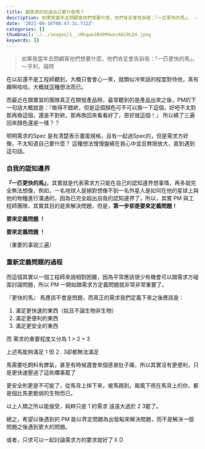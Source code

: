 ```yaml
---
title: 顧客真的知道自己要什麼嗎？
description: 如果我當年去問顧客他們想要什麼，他們肯定會告訴我：「一匹更快的馬」。 — 亨利，福特
date: '2021-08-16T08:47:31.732Z'
categories: []
thumbnail: ./../images/1__iNhqweJBX6MVwxzAkC0LDA.jpeg
keywords: []
---
```


<!-- ![](C:\Users\s6263\OneDrive\桌面\medium\posts\md_1709892859090\img\1__iNhqweJBX6MVwxzAkC0LDA.jpeg) -->

> 如果我當年去問顧客他們想要什麼，他們肯定會告訴我：「一匹更快的馬」。 — 亨利，福特

在以前還不是工程師聽到，大概只會會心一笑，就類似冷笑話的程度對待他，真有趣啊哈哈，大概就這種想法而已。

而最近在跟實習的團隊真正在開發產品時，最常聽到的是產品出來之後，PM的下一句話大概就是：『做得不錯欸，但是這個顏色可不可以換一下這個，好吧不太對那再換這個，還是不對欸，那再換回來看看好了，恩好就這個！』 所以繞了三遍回來顏色還是一樣？？

明明需求的Spec 是有清楚表示畫面規格，且有一起過Spec的，但是需求方好像，不太知道自己要什麼？ 這種想法慢慢盤繞在我心中並且無限放大，直到遇到這句話。

### 自我的認知邊界

**『一匹更快的馬』**，其實就是代表需求方只能在自己的認知邊界想事情，再多就完全無法想像，例如，一名地球人是絕對想像不到一名外星人是如何在他的星球上與他的物種進行溝通的，因為已完全超出自我的認知邊界了，所以，其實 PM 與工程師團隊，其實其目的是來解決問題，但是，**第一步卻是要來定義問題！**

**要來定義問題 ！**

**要來定義問題 ！**

（重要的事說三遍）

### 重新定義問題的過程

而這個其實以一個工程師來說相對困難，因為平常應該很少有機會可以跟需求方碰面討論問題，所以 PM 一開始跟需求方定義問題就非常非常重要了。

『更快的馬』 馬應該不會是問題，而真正的需求我們定義下來之後應該是：

1.  滿足更快速的東西（姑且不論生物非生物）
2.  滿足更便利的東西
3.  滿足更安全的東西

而 需求的重要程度又分為 1 > 2 > 3

上述馬能夠滿足 1 但 2 . 3卻都無法滿足

馬需要吃飼料有脾氣，甚至有時候還會來個感冒肚子痛，所以其實沒有更便利，只是更快速壓過了這些爛事罷了

更安全則更是不可能了，從馬背上摔下來，被馬踢到，颳風下雨在馬背上的你，都是個比馬更脆弱的生物而已。

以上人類之所以能接受，純粹只是 1 的需求 遠遠大過於 2 3罷了。

總之，希望以後遇到的 PM 能以界定問題為出發點來解決問題，而不是解決一個問題之後遇到更大的問題。

或者，只求可以一起討論需求方的要求就好了ＸＤ